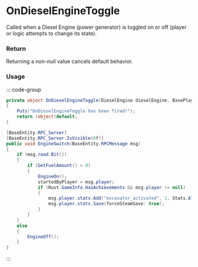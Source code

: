# OnDieselEngineToggle
<Badge type="info" text="Entity"/>[<Badge type="danger" text="Carbon Compatible"/>](https://github.com/CarbonCommunity/Carbon)[<Badge type="warning" text="Oxide Compatible"/>](https://github.com/OxideMod/Oxide.Rust)
Called when a Diesel Engine (power generator) is toggled on or off (player or logic attempts to change its state).

### Return
Returning a non-null value cancels default behavior.

### Usage
::: code-group
```csharp [Example]
private object OnDieselEngineToggle(DieselEngine dieselEngine, BasePlayer player)
{
	Puts("OnDieselEngineToggle has been fired!");
	return (object)default;
}
```
```csharp [Source — Assembly-CSharp @ DieselEngine]
[BaseEntity.RPC_Server]
[BaseEntity.RPC_Server.IsVisible(6f)]
public void EngineSwitch(BaseEntity.RPCMessage msg)
{
	if (msg.read.Bit())
	{
		if (GetFuelAmount() > 0)
		{
			EngineOn();
			startedByPlayer = msg.player;
			if (Rust.GameInfo.HasAchievements && msg.player != null)
			{
				msg.player.stats.Add("excavator_activated", 1, Stats.All);
				msg.player.stats.Save(forceSteamSave: true);
			}
		}
	}
	else
	{
		EngineOff();
	}
}

```
:::
